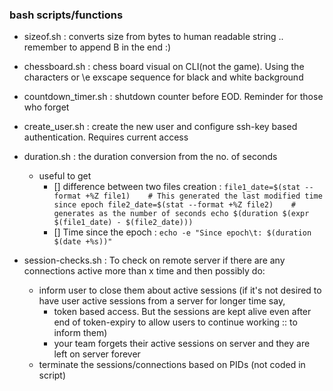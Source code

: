 ### bash scripts/functions

* sizeof.sh : converts size from bytes to human readable string .. remember to append B in the end :)

* chessboard.sh : chess board visual on CLI(not the game). Using the characters or \e exscape sequence for black and white background

* countdown_timer.sh : shutdown counter before EOD. Reminder for those who forget

* create_user.sh : create the new user and configure ssh-key based authentication. Requires current access

* duration.sh : the duration conversion from the no. of seconds
  - useful to get
    - [] difference between two files creation :
           ```
            file1_date=$(stat --format +%Z file1)    # This generated the last modified time since epoch
            file2_date=$(stat --format +%Z file2)    # generates as the number of seconds
            echo $(duration $(expr $(file1_date) - $(file2_date)))
           ```
    - [] Time since the epoch :
           ```
             echo -e "Since epoch\t: $(duration $(date +%s))"
           ```
* session-checks.sh : To check on remote server if there are any connections active more than x time and then possibly do:
   - inform user to close them about active sessions (if it's not desired to have user active sessions from a server for longer time say,
      - token based access. But the sessions are kept alive even after end of token-expiry to allow users to continue working :: to inform them)
      - your team forgets their active sessions on server and they are left on server forever
   - terminate the sessions/connections based on PIDs (not coded in script)

